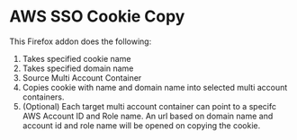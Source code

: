 # AWS SSO Cookie Copy

This Firefox addon does the following:

1. Takes specified cookie name
2. Takes specified domain name
3. Source Multi Account Container
4. Copies cookie with name and domain name into selected multi account containers.
5. (Optional) Each target multi account container can point to a specifc AWS Account ID and Role name. An url based on domain name and account id and role name will be opened on copying the cookie.
